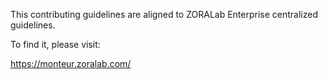 This contributing guidelines are aligned to ZORALab Enterprise centralized
guidelines.

To find it, please visit:

https://monteur.zoralab.com/
